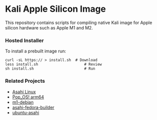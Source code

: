 # Kali Apple Silicon Image
This repository contains scripts for compiling native Kali image for Apple silicon hardware such as Apple M1 and M2.

### Hosted Installer
To install a prebuilt image run:
```
curl -sL https:// > install.sh	# Download
less install.sh						# Review
sh install.sh						# Run

```



### Related Projects
- [Asahi Linux](https://asahilinux.org/)
- [Pop_OS! arm64](https://github.com/pop-os/pop-arm64/)
- [m1-debian](https://git.zerfleddert.de/cgi-bin/gitweb.cgi/m1-debian)
- [asahi-fedora-builder](https://github.com/leifliddy/asahi-fedora-builder)
- [ubuntu-asahi](https://github.com/UbuntuAsahi/ubuntu-asahi)




